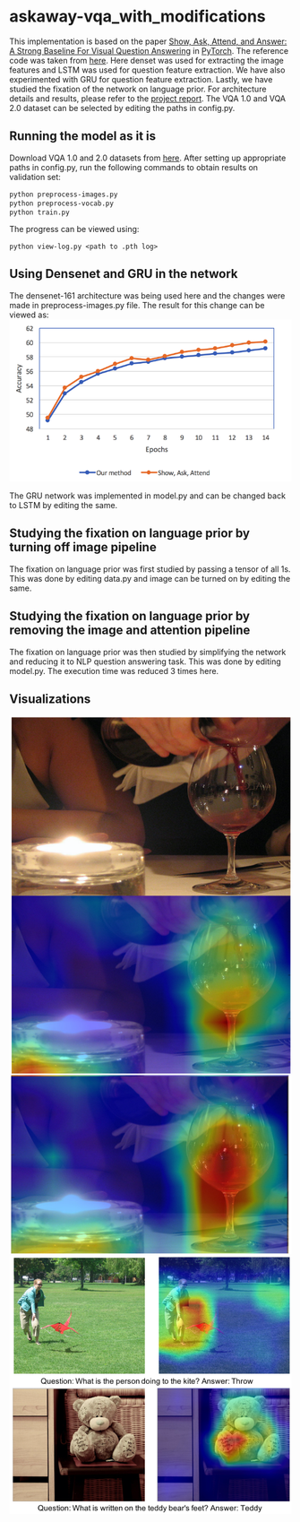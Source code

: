 # askaway-vqa_with_modifications
This implementation is based on the paper [Show, Ask, Attend, and Answer: A Strong Baseline For Visual Question Answering][0] in [PyTorch][1]. The reference code was taken from [here][2]. Here denset was used for extracting the image features and LSTM was used for question feature extraction. We have also experimented with GRU for question feature extraction. Lastly, we have studied the fixation of the network on language prior. For architecture details and results, please refer to the [project report][3].
The VQA 1.0 and VQA 2.0 dataset can be selected by editing the paths in config.py.

## Running the model as it is
Download VQA 1.0 and 2.0 datasets from [here][4]. After setting up appropriate paths in config.py, run the following commands to obtain results on validation set:
```
python preprocess-images.py
python preprocess-vocab.py
python train.py
```
The progress can be viewed using:
```
python view-log.py <path to .pth log>
```
## Using Densenet and GRU in the network
The densenet-161 architecture was being used here and the changes were made in preprocess-images.py file. The result for this change can be viewed as:
![Graph of convergence of implementation versus paper results](https://github.com/animesh20/askaway-vqa_with_modifications/blob/master/performance_plots/Densenet1.0.png)

The GRU network was implemented in model.py and can be changed back to LSTM by editing the same.

## Studying the fixation on language prior by turning off image pipeline
The fixation on language prior was first studied by passing a tensor of all 1s. This was done by editing data.py and image can be turned on by editing the same.

## Studying the fixation on language prior by removing the image and attention pipeline
The fixation on language prior was then studied by simplifying the network and reducing it to NLP question answering task. This was done by editing model.py. The execution time was reduced 3 times here.

## Visualizations
![v1](https://github.com/animesh20/askaway-vqa_with_modifications/blob/master/performance_plots/v1.png)
![v2](https://github.com/animesh20/askaway-vqa_with_modifications/blob/master/performance_plots/v2.png)
![v3](https://github.com/animesh20/askaway-vqa_with_modifications/blob/master/performance_plots/v3.png)

[0]: https://arxiv.org/abs/1704.03162
[1]: https://github.com/pytorch/pytorch
[2]: https://github.com/Cyanogenoid/pytorch-vqa
[3]: https://github.com/animesh20/askaway-vqa_with_modifications/blob/master/project_report.pdf
[4]: http://www.visualqa.org/vqa_v1_download.html
